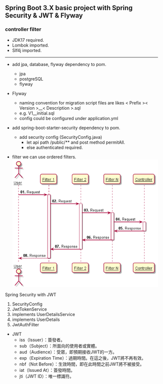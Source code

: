 ## Spring Boot 3.X basic project with Spring Security & JWT & Flyway

### controller filter

- JDK17 required.
- Lombok imported.
- Slf4j imported.
---
* add jpa, database, flyway dependency to pom.
  * jpa
  * postgreSQL
  * flyway


* Flyway
  * naming convention for migration script files are likes < Prefix >< Version >__< Description >.sql
  * e.g. V1__initial.sql
  * config could be configured under application.yml


* add spring-boot-starter-security dependency to pom.
  * add security config (SecurityConfig.java)
    * let api path /public/** and post method permitAll.
    * else authenticated required.

* filter
  we can use ordered filters.
  ![](https://github.com/benjamin-kuo/images/blob/main/turtorial/SpringFilter.png?raw=true)

Spring Security with JWT

1. SecurityConfig
2. JwtTokenService   
3. implements UserDetailsService   
4. implements UserDetails
5. JwtAuthFilter


- JWT
  - iss（Issuer）：簽發者。
  - sub（Subject）：所面向的使用者或實體。
  - aud（Audience）：受眾，即預期接收JWT的一方。
  - exp（Expiration Time）：過期時間。在這之後，JWT將不再有效。
  - nbf（Not Before）：生效時間，即在此時間之前JWT將不被接受。
  - iat（Issued At）：簽發時間。
  - jti（JWT ID）：唯一標識符。

